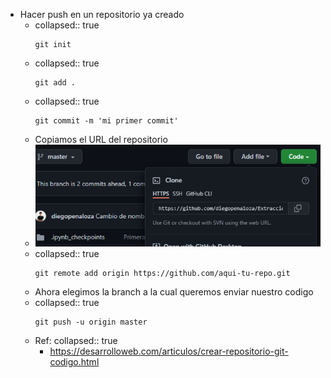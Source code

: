 - Hacer push en un repositorio ya creado
	- collapsed:: true
	  ```git
	  git init
	  ```
	- collapsed:: true
	  ```git
	  git add .
	  ```
	- collapsed:: true
	  ```git
	  git commit -m 'mi primer commit'
	  ```
	- Copiamos el URL del repositorio
	- ![image.png](../assets/image_1641219709894_0.png)
	- collapsed:: true
	  ```git
	  git remote add origin https://github.com/aqui-tu-repo.git
	  ```
	- Ahora elegimos la branch a la cual queremos enviar nuestro codigo
	- collapsed:: true
	  ```git
	  git push -u origin master
	  ```
	- Ref:
	  collapsed:: true
		- https://desarrolloweb.com/articulos/crear-repositorio-git-codigo.html